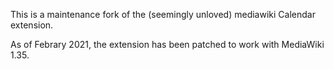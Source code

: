 This is a maintenance fork of the (seemingly unloved) mediawiki Calendar extension.

As of Febrary 2021, the extension has been patched to work with MediaWiki 1.35.

